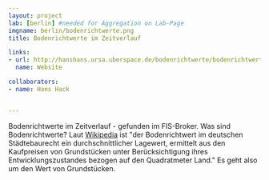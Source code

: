 ```yaml
---
layout: project
lab: [berlin] #needed for Aggregation on Lab-Page
imgname: berlin/bodenrichtwerte.png
title: Bodenrichtwerte im Zeitverlauf

links:
- url: http://hanshans.ursa.uberspace.de/bodenrichtwerte/bodenrichtwerte.html
  name: Website

collaborators:
- name: Hans Hack


---
```

Bodenrichtwerte im Zeitverlauf - gefunden im FIS-Broker. Was sind Bodenrichtwerte? Laut [Wikipedia][] ist "der Bodenrichtwert im deutschen Städtebaurecht ein durchschnittlicher Lagewert, ermittelt aus den Kaufpreisen von Grundstücken unter Berücksichtigung ihres Entwicklungszustandes bezogen auf den Quadratmeter Land." Es geht also um den Wert von Grundstücken.

[Wikipedia]: http://de.wikipedia.org/wiki/Bodenrichtwert
